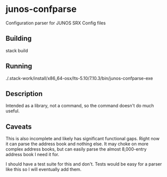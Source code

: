 junos-confparse
===============
Configuration parser for JUNOS SRX Config files

Building
--------
stack build

Running
-------
./.stack-work/install/x86_64-osx/lts-5.10/7.10.3/bin/junos-confparse-exe

Description
-----------
Intended as a library, not a command, so the command doesn't do much
useful.

Caveats
-------
This is also incomplete and likely has significant functional gaps.
Right now it can parse the address book and nothing else.  It may
choke on more complex address books, but can easily parse the almost
8,000-entry address book I need it for.

I should have a test suite for this and don't.  Tests would be easy for
a parser like this so I will eventually add them.
